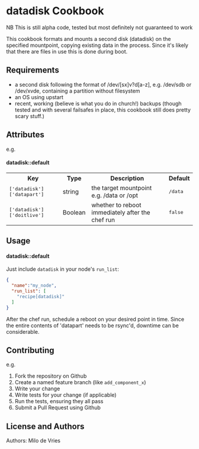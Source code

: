 datadisk Cookbook
=================

NB This is still alpha code, tested but most definitely not guaranteed to work

This cookbook formats and mounts a second disk (datadisk) on the specified mountpoint, copying existing data in the process. Since it's likely that there are files in use this is done during boot.


Requirements
------------
- a second disk following the format of /dev/[sx]v?d[a-z], e.g. /dev/sdb or /dev/xvde, containing a partition without filesystem
- an OS using upstart
- recent, working (believe is what you do in church!) backups (though tested and with several failsafes in place, this cookbook still does pretty scary stuff.)

Attributes
----------

e.g.
#### datadisk::default
<table>
  <tr>
    <th>Key</th>
    <th>Type</th>
    <th>Description</th>
    <th>Default</th>
  </tr>
  <tr>
    <td><tt>['datadisk']['datapart']</tt></td>
    <td>string</td>
    <td>the target mountpoint e.g. /data or /opt</td>
    <td><tt>/data</tt></td>
  </tr>
  <tr>
    <td><tt>['datadisk']['doitlive']</tt></td>
    <td>Boolean</td>
    <td>whether to reboot immediately after the chef run</td>
    <td><tt>false</tt></td>
  </tr>
</table>

Usage
-----
#### datadisk::default

Just include `datadisk` in your node's `run_list`:

```json
{
  "name":"my_node",
  "run_list": [
    "recipe[datadisk]"
  ]
}
```
After the chef run, schedule a reboot on your desired point in time. Since the entire contents of 'datapart' needs to be rsync'd, downtime can be considerable.

Contributing
------------

e.g.
1. Fork the repository on Github
2. Create a named feature branch (like `add_component_x`)
3. Write your change
4. Write tests for your change (if applicable)
5. Run the tests, ensuring they all pass
6. Submit a Pull Request using Github

License and Authors
-------------------
Authors: Milo de Vries

